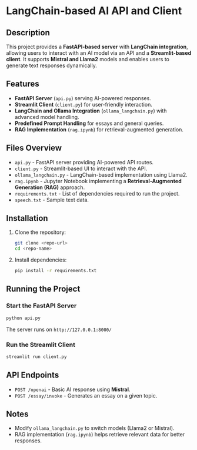 # LangChain-based AI API and Client

## Description
This project provides a **FastAPI-based server** with **LangChain integration**, allowing users to interact with an AI model via an API and a **Streamlit-based client**. It supports **Mistral and Llama2** models and enables users to generate text responses dynamically.

## Features
- **FastAPI Server** (`api.py`) serving AI-powered responses.
- **Streamlit Client** (`client.py`) for user-friendly interaction.
- **LangChain and Ollama Integration** (`ollama_langchain.py`) with advanced model handling.
- **Predefined Prompt Handling** for essays and general queries.
- **RAG Implementation** (`rag.ipynb`) for retrieval-augmented generation.

## Files Overview
- `api.py` - FastAPI server providing AI-powered API routes.
- `client.py` - Streamlit-based UI to interact with the API.
- `ollama_langchain.py` - LangChain-based implementation using Llama2.
- `rag.ipynb` - Jupyter Notebook implementing a **Retrieval-Augmented Generation (RAG)** approach.
- `requirements.txt` - List of dependencies required to run the project.
- `speech.txt` - Sample text data.

## Installation
1. Clone the repository:
   ```bash
   git clone <repo-url>
   cd <repo-name>
   ```
2. Install dependencies:
   ```bash
   pip install -r requirements.txt
   ```

## Running the Project
### Start the FastAPI Server
```bash
python api.py
```
The server runs on `http://127.0.0.1:8000/`

### Run the Streamlit Client
```bash
streamlit run client.py
```

## API Endpoints
- `POST /openai` - Basic AI response using **Mistral**.
- `POST /essay/invoke` - Generates an essay on a given topic.

## Notes
- Modify `ollama_langchain.py` to switch models (Llama2 or Mistral).
- RAG implementation (`rag.ipynb`) helps retrieve relevant data for better responses.
